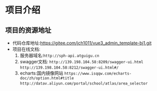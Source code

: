 # 项目介绍

## 项目的资源地址

- 代码仓库地址:https://gitee.com/jch1011/vue3_admin_template-bj1.git
- 项目在线文档:
  1. 服务器域名:`http://sph-api.atguigu.cn`
  2. swagger文档:
     `http://139.198.104.58:8209/swagger-ui.html`
     `http://139.198.104.58:8212/swagger-ui.html#/`
  3. echarts:国内镜像网站
     `https://www.isqqw.com/echarts-doc/zh/option.html#title`
     `http://datav.aliyun.com/portal/school/atlas/area_selector`

##
